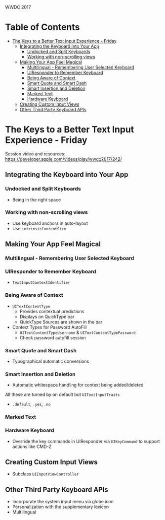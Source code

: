 WWDC 2017

Table of Contents
=================

  * [The Keys to a Better Text Input Experience \- Friday](#the-keys-to-a-better-text-input-experience---friday)
    * [Integrating the Keyboard into Your App](#integrating-the-keyboard-into-your-app)
      * [Undocked and Split Keyboards](#undocked-and-split-keyboards)
      * [Working with non\-scrolling views](#working-with-non-scrolling-views)
    * [Making Your App Feel Magical](#making-your-app-feel-magical)
      * [Multilingual \- Remembering User Selected Keyboard](#multilingual---remembering-user-selected-keyboard)
      * [UIResponder to Remember Keyboard](#uiresponder-to-remember-keyboard)
      * [Being Aware of Context](#being-aware-of-context)
      * [Smart Quote and Smart Dash](#smart-quote-and-smart-dash)
      * [Smart Insertion and Deletion](#smart-insertion-and-deletion)
      * [Marked Text](#marked-text)
      * [Hardware Keyboard](#hardware-keyboard)
    * [Creating Custom Input Views](#creating-custom-input-views)
    * [Other Third Party Keyboard APIs](#other-third-party-keyboard-apis)

# The Keys to a Better Text Input Experience - Friday
Session video and resources: https://developer.apple.com/videos/play/wwdc2017/242/

## Integrating the Keyboard into Your App
### Undocked and Split Keyboards
  - Being in the right space
### Working with non-scrolling views
  - Use keyboard anchors in auto-layout
  - Use `intrinsicContentSize`

## Making Your App Feel Magical
### Multilingual - Remembering User Selected Keyboard
### UIResponder to Remember Keyboard
  - `TextInputContextIdentifier`
### Being Aware of Context
  - `UITextContentType`
    - Provides contextual predictions
    - Displays on QuickType bar
    - QuickType Sources are shown in the bar
  - Context Types for Password AutoFill
    - `UITextContentTypeUsername` & `UITextContentTypePassword`
    - Check password autofill session
### Smart Quote and Smart Dash
  - Typographical automatic conversions
### Smart Insertion and Deletion
  - Automatic whitespace handling for context being added/deleted

All these are turned by on default but `UITextInputTraits`
  - `.default`, `.yes`, `.no`

### Marked Text
### Hardware Keyboard
  - Override the key commands in UIResponder via `UIKeyCommand` to support actions like CMD-Z

## Creating Custom Input Views
  - Subclass `UIInputViewController`

## Other Third Party Keyboard APIs
  - Incorporate the system input menu via globe icon
  - Personalization with the supplementary lexicon
  - Multilingual
